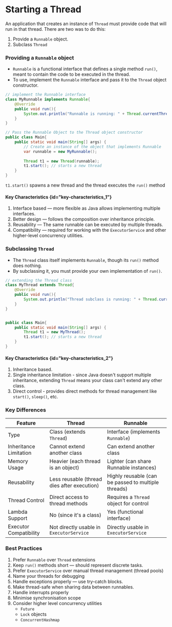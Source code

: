 # Starting a Thread

An application that creates an instance of `Thread` must provide code that will run in that thread. There are two was to do this:
1. Provide a `Runnable` object.
2. Subclass `Thread`


### Providing a `Runnable` object
- `Runnable` is a functional interface that defines a single method `run()`, meant to contain the code to be executed in the thread.
- To use, implement the `Runnable` interface and pass it to the `Thread` object constructor.

```java
// implement the Runnable interface
class MyRunnable implements Runnable{
    @Override
    public void run(){
        System.out.println("Runnable is running: " + Thread.currentThread().getName());
    }
}

// Pass the Runnable Object to the Thread object constructor
public class Main{
    public static void main(String[] args) {
        // Create an instance of the object that implements Runnable
        var runnable = new MyRunnable(); 
        
        Thread t1 = new Thread(runnable);
        t1.start(); // starts a new thread
    }
}
```
`t1.start()` spawns a new thread and the thread executes the `run()` method

#### Key Characteristics {id="key-characteristics_1"}
1. Interface based — more flexible as Java allows implementing multiple interfaces.
2. Better design — follows the composition over inheritance principle.
3. Reusability — The same runnable can be executed by multiple threads.
4. Compatibility — required for working with the `ExecutorService` and other higher-level concurrency utilities.


### Subclassing `Thread`
- The `Thread` class itself implements `Runnable`, though its `run()` method does nothing.
- By subclassing it, you must provide your own implementation of `run()`.

```java
// extending the Thread class
class MyThread extends Thread{
    @Override
    public void run(){
        System.out.println("Thread subclass is running: " + Thread.currentThread().getName());
    }
}


public class Main{
    public static void main(String[] args) {
        Thread t1 = new MyThread();
        t1.start(); // starts a new thread
    }
}
```

#### Key Characteristics {id="key-characteristics_2"}
1. Inheritance based.
2. Single inheritance limitation - since Java doesn't support multiple inheritance, extending `Thread` means your class can't extend any other class.
3. Direct control - provides direct methods for thread management like `start()`, `sleep()`, etc.


### Key Differences
| Feature                | Thread                                      | Runnable                                            |
|------------------------|---------------------------------------------|-----------------------------------------------------|
| Type                   | Class (extends `Thread`)                      | Interface (implements `Runnable`)                   |
| Inheritance Limitation | Cannot extend another class                 | Can extend another class                            |
| Memory Usage           | Heavier (each thread is an object)          | Lighter (can share Runnable instances)              |
| Reusability            | Less reusable (thread dies after execution) | Highly reusable (can be passed to multiple threads) |
| Thread Control         | Direct access to thread methods             | Requires a `Thread` object for control              |
| Lambda Support         | No (since it's a class)                     | Yes (functional interface)                          |
| Executor Compatibility | Not directly usable in `ExecutorService`      | Directly usable in `ExecutorService`                |


### Best Practices
1. Prefer `Runnable` over `Thread` extensions
2. Keep `run()` methods short — should represent discrete tasks.
3. Prefer `ExecutorService` over manual thread management (thread pools)
4. Name your threads for debugging
5. Handle exceptions properly — use try-catch blocks.
6. Make thread-safe when sharing data between runnables.
7. Handle interrupts properly
8. Minimise synchronisation scope
9. Consider higher level concurrency utilities
    - `Future`
    - `Lock` objects
    - `ConcurrentHashmap`
